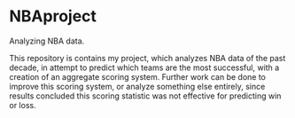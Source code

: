 # NBAproject
Analyzing NBA data.

This repository is contains my project, which analyzes NBA data of the past decade, in attempt to predict which teams are the most successful, with a creation of an aggregate scoring system.
Further work can be done to improve this scoring system, or analyze something else entirely, since results concluded this scoring statistic was not effective for predicting win or loss. 
